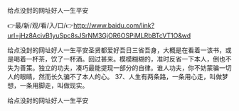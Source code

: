 给点没封的网址好人一生平安

👉最/新/观/看/入/口/👉http://www.baidu.com/link?url=jHz8AcivB1yuSpc8sJSrNM3GjOR6OSPiMLRbBTcVT1O&wd

给点没封的网址好人一生平安圣贤都爱好吾日三省吾身，大概是在看着一该书，或是喝着一杯茶，饮了一杯酒。回过甚来。模模糊糊的，准时反省一下本人，倒也不失为善策。独立的功夫，凑巧最能提现一部分的自律。谁人功夫，你不妨蒙骗一切人的眼睛，然而长久骗不了本人的心。
	37、人生有两条路，一条用心走，叫做梦想，一条用脚走，叫做现实。


给点没封的网址好人一生平安
